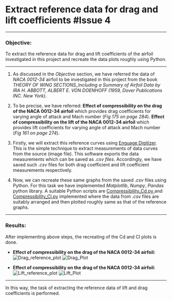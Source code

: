 # Extract reference data for drag and lift coefficients #Issue 4
---

### Objective:
To extract the reference data for drag and lift coefficients of the airfoil investigated in this project and recreate the data plots roughly using Python.

----

1. As discussed in the _Objective_ section, we have referred the data of _NACA 0012-34_ airfoil to be investigated in this project from the book _THEORY OF WING SECTIONS_Including a Summary of Airfoil Data by IRA H. ABBOTT, ALBERT E. VON DOENHOFF (1959, Dover Publications INC. New York)_.

2. To be precise, we have referred:
**Effect of compressibility on the drag of the NACA 0012-34 airfoil** which provides drag coefficients for varying angle of attack and Mach number (_Fig 175 on page 284_).
**Effect of compressibility on the lift of the NACA 0012-34 airfoil** which provides lift coefficients for varying angle of attack and Mach number (_Fig 161 on page 274_).

3. Firstly, we will extract this reference curves using [Enguage Digitizer](http://markummitchell.github.io/engauge-digitizer/). This is the simple technique to extract measurements of data curves from the source (image file). This software exports the data measurements which can be saved as _.csv files_. Accordingly, we have saved such _.csv_ files for both drag coefficient and lift coefficient measurements respectively.
4. Now, we can recreate these same graphs from the saved _.csv_ files using Python. For this task we have implememted _Matplotlib_, _Numpy_, _Pandas_ python library. A suitable Python scripts are [Compressibility_Cd.py ](https://github.com/Tushargh29/transonic_shock_buffet/blob/master/extracting_the_reference_data/Compressibility_Cd.py) and [Compressibility_Cl.py](https://github.com/Tushargh29/transonic_shock_buffet/blob/master/extracting_the_reference_data/Compressibility_Cl.py) implemented where the data from _.csv_ files are suitably arranged and then plotted roughly same as that of the reference graphs.
---

### Results:
After implementing above steps, the recreating of the Cd and Cl plots is done.
- **Effect of compressibility on the drag of the NACA 0012-34 airfoil:**
![Drag_reference_plot](https://github.com/Tushargh29/transonic_shock_buffet/blob/fbfdc8d2caca35968ecc8709c4f1bdf28fc26ddb/extracting_the_reference_data/Cd_reference_plot.png)
![Drag_Plot](https://github.com/Tushargh29/transonic_shock_buffet/blob/master/extracting_the_reference_data/effect_on_Drag.png)

- **Effect of compressibility on the drag of the NACA 0012-34 airfoil:**
![Lift_reference_plot](https://github.com/Tushargh29/transonic_shock_buffet/blob/master/extracting_the_reference_data/Cl_reference_plot.png)
![Lift_Plot](https://github.com/Tushargh29/transonic_shock_buffet/blob/master/extracting_the_reference_data/effect_on_lift.png)

---
In this way, the task of extracting the reference data of lift and drag coefficients is performed.



